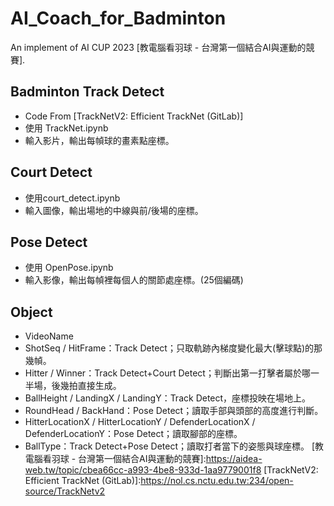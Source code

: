 # AI_Coach_for_Badminton
An implement of AI CUP 2023 [教電腦看羽球 - 台灣第一個結合AI與運動的競賽].

## Badminton Track Detect
- Code From [TrackNetV2: Efficient TrackNet (GitLab)]
- 使用 TrackNet.ipynb
- 輸入影片，輸出每幀球的畫素點座標。

## Court Detect
- 使用court_detect.ipynb
- 輸入圖像，輸出場地的中線與前/後場的座標。

## Pose Detect
- 使用 OpenPose.ipynb
- 輸入影像，輸出每幀裡每個人的關節處座標。(25個編碼)

## Object
- VideoName
- ShotSeq / HitFrame：Track Detect；只取軌跡內梯度變化最大(擊球點)的那幾幀。
- Hitter / Winner：Track Detect+Court Detect；判斷出第一打擊者屬於哪一半場，後幾拍直接生成。
- BallHeight / LandingX / LandingY：Track Detect，座標投映在場地上。
- RoundHead / BackHand：Pose Detect；讀取手部與頭部的高度進行判斷。
- HitterLocationX / HitterLocationY / DefenderLocationX / DefenderLocationY：Pose Detect；讀取腳部的座標。
- BallType：Track Detect+Pose Detect；讀取打者當下的姿態與球座標。
[教電腦看羽球 - 台灣第一個結合AI與運動的競賽]:https://aidea-web.tw/topic/cbea66cc-a993-4be8-933d-1aa9779001f8
[TrackNetV2: Efficient TrackNet (GitLab)]:https://nol.cs.nctu.edu.tw:234/open-source/TrackNetv2
